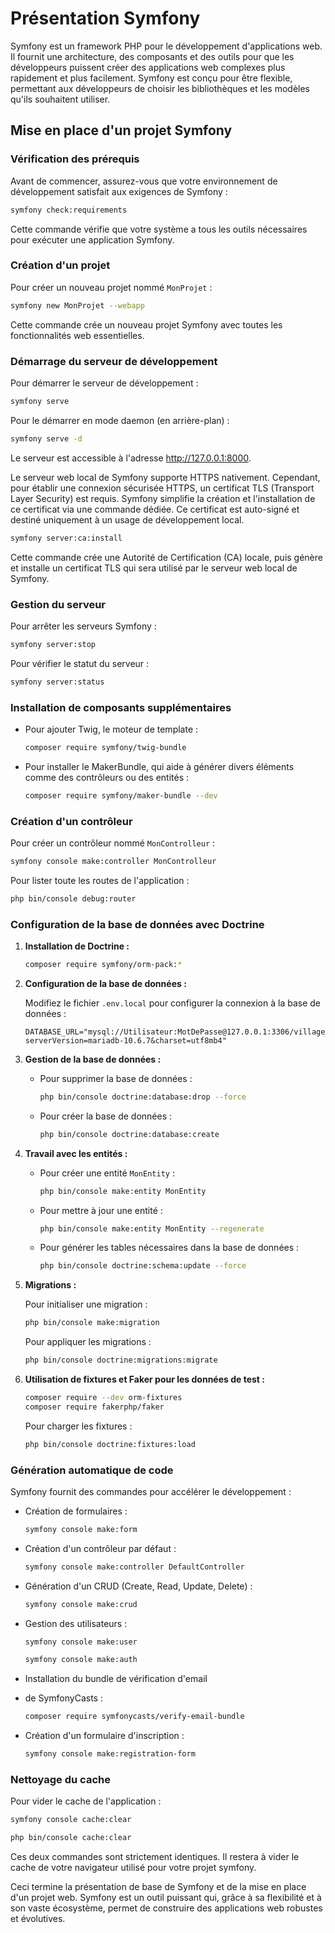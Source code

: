 # Présentation Symfony

Symfony est un framework PHP pour le développement d'applications web. Il fournit une architecture, des composants et des outils pour que les développeurs puissent créer des applications web complexes plus rapidement et plus facilement. Symfony est conçu pour être flexible, permettant aux développeurs de choisir les bibliothèques et les modèles qu'ils souhaitent utiliser.

## Mise en place d'un projet Symfony

### Vérification des prérequis

Avant de commencer, assurez-vous que votre environnement de développement satisfait aux exigences de Symfony :

```bash
symfony check:requirements
```

Cette commande vérifie que votre système a tous les outils nécessaires pour exécuter une application Symfony.

### Création d'un projet

Pour créer un nouveau projet nommé `MonProjet` :

```bash
symfony new MonProjet --webapp
```

Cette commande crée un nouveau projet Symfony avec toutes les fonctionnalités web essentielles.

### Démarrage du serveur de développement

Pour démarrer le serveur de développement :

```bash
symfony serve
```

Pour le démarrer en mode daemon (en arrière-plan) :

```bash
symfony serve -d
```

Le serveur est accessible à l'adresse http://127.0.0.1:8000.


Le serveur web local de Symfony supporte HTTPS nativement. Cependant, pour établir une connexion sécurisée HTTPS, un certificat TLS (Transport Layer Security) est requis. Symfony simplifie la création et l'installation de ce certificat via une commande dédiée. Ce certificat est auto-signé et destiné uniquement à un usage de développement local.

```bash
symfony server:ca:install
```

Cette commande crée une Autorité de Certification (CA) locale, puis génère et installe un certificat TLS qui sera utilisé par le serveur web local de Symfony.

### Gestion du serveur

Pour arrêter les serveurs Symfony :

```bash
symfony server:stop
```

Pour vérifier le statut du serveur :

```bash
symfony server:status
```

### Installation de composants supplémentaires

- Pour ajouter Twig, le moteur de template :

    ```bash
    composer require symfony/twig-bundle
    ```

- Pour installer le MakerBundle, qui aide à générer divers éléments comme des contrôleurs ou des entités :

    ```bash
    composer require symfony/maker-bundle --dev
    ```

### Création d'un contrôleur

Pour créer un contrôleur nommé `MonControlleur` :

```bash
symfony console make:controller MonControlleur
```

Pour lister toute les routes de l'application :

```bash
php bin/console debug:router
```

### Configuration de la base de données avec Doctrine

1. **Installation de Doctrine :**

    ```bash
    composer require symfony/orm-pack:*
    ```

2. **Configuration de la base de données :**

    Modifiez le fichier `.env.local` pour configurer la connexion à la base de données :

    ```plaintext
    DATABASE_URL="mysql://Utilisateur:MotDePasse@127.0.0.1:3306/village_green?serverVersion=mariadb-10.6.7&charset=utf8mb4"
    ```

3. **Gestion de la base de données :**

    - Pour supprimer la base de données :

        ```bash
        php bin/console doctrine:database:drop --force
        ```

    - Pour créer la base de données :

        ```bash
        php bin/console doctrine:database:create
        ```

4. **Travail avec les entités :**

    - Pour créer une entité `MonEntity` :

        ```bash
        php bin/console make:entity MonEntity
        ```

    - Pour mettre à jour une entité :

        ```bash
        php bin/console make:entity MonEntity --regenerate
        ```

    - Pour générer les tables nécessaires dans la base de données :

        ```bash
        php bin/console doctrine:schema:update --force
        ```

5. **Migrations :**

    Pour initialiser une migration :

    ```bash
    php bin/console make:migration
    ```

    Pour appliquer les migrations :

    ```bash
    php bin/console doctrine:migrations:migrate
    ```

6. **Utilisation de fixtures et Faker pour les données de test :**

    ```bash
    composer require --dev orm-fixtures
    composer require fakerphp/faker
    ```

    Pour charger les fixtures :

    ```bash
    php bin/console doctrine:fixtures:load
    ```

### Génération automatique de code

Symfony fournit des commandes pour accélérer le développement :

- Création de formulaires :

    ```bash
    symfony console make:form
    ```

- Création d'un contrôleur par défaut :

    ```bash
    symfony console make:controller DefaultController
    ```

- Génération d'un CRUD (Create, Read, Update, Delete) :

    ```bash
    symfony console make:crud
    ```

- Gestion des utilisateurs :

    ```bash
    symfony console make:user
    ```

    ```bash
    symfony console make:auth
    ```

- Installation du bundle de vérification d'email

 - de SymfonyCasts :

    ```bash
    composer require symfonycasts/verify-email-bundle
    ```

- Création d'un formulaire d'inscription :

    ```bash
    symfony console make:registration-form
    ```

### Nettoyage du cache

Pour vider le cache de l'application :

```bash
symfony console cache:clear
```

```bash
php bin/console cache:clear
```

Ces deux commandes sont strictement identiques. Il restera à vider le cache de votre navigateur utilisé pour votre projet symfony.

Ceci termine la présentation de base de Symfony et de la mise en place d'un projet web. Symfony est un outil puissant qui, grâce à sa flexibilité et à son vaste écosystème, permet de construire des applications web robustes et évolutives.
